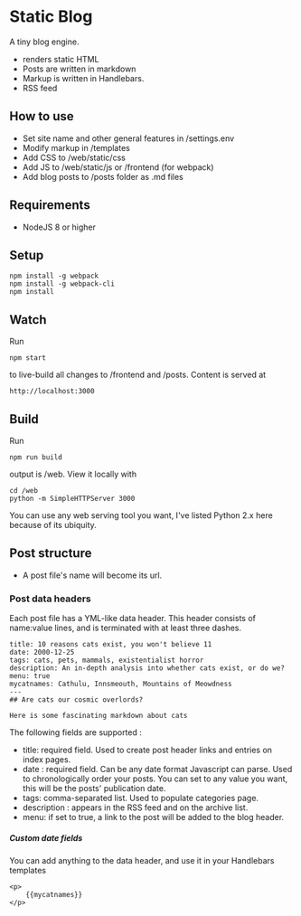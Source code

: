 
# Static Blog

A tiny blog engine. 

- renders static HTML
- Posts are written in markdown
- Markup is written in Handlebars.
- RSS feed

## How to use

- Set site name and other general features in /settings.env
- Modify markup in /templates
- Add CSS to /web/static/css
- Add JS to /web/static/js or /frontend (for webpack)
- Add blog posts to /posts folder as .md files

## Requirements

- NodeJS 8 or higher

## Setup

    npm install -g webpack
    npm install -g webpack-cli
    npm install

## Watch

Run

    npm start

to live-build all changes to /frontend and /posts. Content is served at

    http://localhost:3000


## Build

Run

    npm run build 

output is /web. View it locally with

    cd /web
    python -m SimpleHTTPServer 3000

You can use any web serving tool you want, I've listed Python 2.x here because of its ubiquity.

## Post structure

- A post file's name will become its url.

### Post data headers

Each post file has a YML-like data header. This header consists of name:value lines, and is terminated with at least three dashes.
   
    title: 10 reasons cats exist, you won't believe 11
    date: 2000-12-25
    tags: cats, pets, mammals, existentialist horror
    description: An in-depth analysis into whether cats exist, or do we?
    menu: true
    mycatnames: Cathulu, Innsmeouth, Mountains of Meowdness
    ---
    ## Are cats our cosmic overlords?

    Here is some fascinating markdown about cats

The following fields are supported :

- title: required field. Used to create post header links and entries on index pages.
- date : required field. Can be any date format Javascript can parse. Used to chronologically order your posts. You can set to any value you want, this will be the posts' publication date.
- tags: comma-separated list. Used to populate categories page.
- description : appears in the RSS feed and on the archive list.
- menu: if set to true, a link to the post will be added to the blog header.

##### Custom date fields

You can add anything to the data header, and use it in your Handlebars templates
    
    <p>
        {{mycatnames}}
    </p>
  

